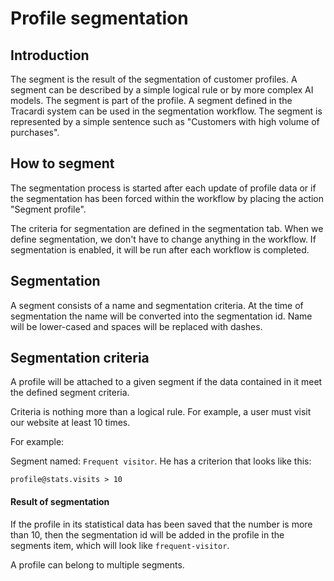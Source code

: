 # Profile segmentation

## Introduction

The segment is the result of the segmentation of customer profiles.
A segment can be described by a simple logical rule or by more 
complex AI models. The segment is part of the profile. A segment 
defined in the Tracardi system can be used in the segmentation 
workflow. The segment is represented by a simple sentence such 
as "Customers with high volume of purchases".

## How to segment

The segmentation process is started after each update of profile 
data or if the segmentation has been forced within the 
workflow by placing the action "Segment profile".

The criteria for segmentation are defined in the 
segmentation tab. When we define segmentation, we don't have 
to change anything in the workflow. If segmentation is enabled, 
it will be run after each workflow is completed. 

## Segmentation

A segment consists of a name and segmentation criteria. 
At the time of segmentation the name will be converted into 
the segmentation id. Name will be lower-cased and spaces 
will be replaced with dashes.

## Segmentation criteria

A profile will be attached to a given segment if the data 
contained in it meet the defined segment criteria.

Criteria is nothing more than a logical rule. For example, 
a user must visit our website at least 10 times.

For example:

Segment named: `Frequent visitor`.
He has a criterion that looks like this:

``
profile@stats.visits > 10
``

#### Result of segmentation

If the profile in its statistical data has been saved that the 
number is more than 10, then the segmentation id will be added 
in the profile in the segments item, which will look 
like `frequent-visitor`. 

A profile can belong to multiple segments. 




